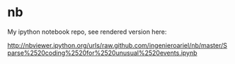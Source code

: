 nb
==

My ipython notebook repo, see rendered version here:

http://nbviewer.ipython.org/urls/raw.github.com/ingenieroariel/nb/master/Sparse%2520coding%2520for%2520unusual%2520events.ipynb


